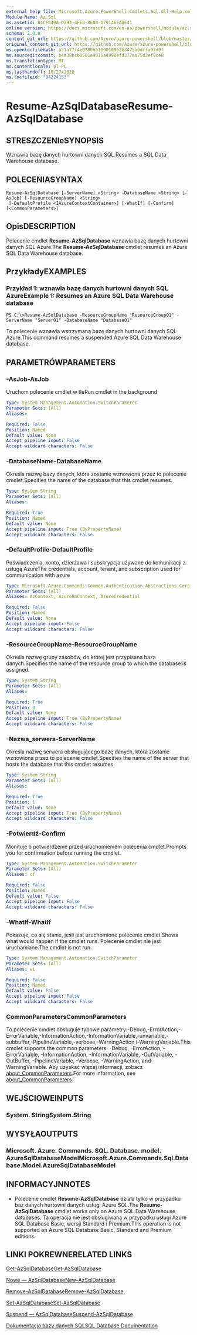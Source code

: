 ```yaml
---
external help file: Microsoft.Azure.PowerShell.Cmdlets.Sql.dll-Help.xml
Module Name: Az.Sql
ms.assetid: 84CF049A-D293-4FEB-8608-179146EADE41
online version: https://docs.microsoft.com/en-us/powershell/module/az.sql/resume-azsqldatabase
schema: 2.0.0
content_git_url: https://github.com/Azure/azure-powershell/blob/master/src/Sql/Sql/help/Resume-AzSqlDatabase.md
original_content_git_url: https://github.com/Azure/azure-powershell/blob/master/src/Sql/Sql/help/Resume-AzSqlDatabase.md
ms.openlocfilehash: a31a77f4e0780b5100018962b3475a0dffa97d9f
ms.sourcegitcommit: b4a38bcb0501a9016a4998efd377aa75d3ef9ce8
ms.translationtype: MT
ms.contentlocale: pl-PL
ms.lasthandoff: 10/27/2020
ms.locfileid: "94224153"
---
```

# <span data-ttu-id="8dc74-101">Resume-AzSqlDatabase</span><span class="sxs-lookup"><span data-stu-id="8dc74-101">Resume-AzSqlDatabase</span></span>

## <span data-ttu-id="8dc74-102">STRESZCZENIe</span><span class="sxs-lookup"><span data-stu-id="8dc74-102">SYNOPSIS</span></span>
<span data-ttu-id="8dc74-103">Wznawia bazę danych hurtowni danych SQL.</span><span class="sxs-lookup"><span data-stu-id="8dc74-103">Resumes a SQL Data Warehouse database.</span></span>

## <span data-ttu-id="8dc74-104">POLECENIA</span><span class="sxs-lookup"><span data-stu-id="8dc74-104">SYNTAX</span></span>

```
Resume-AzSqlDatabase [-ServerName] <String> -DatabaseName <String> [-AsJob] [-ResourceGroupName] <String>
 [-DefaultProfile <IAzureContextContainer>] [-WhatIf] [-Confirm] [<CommonParameters>]
```

## <span data-ttu-id="8dc74-105">Opis</span><span class="sxs-lookup"><span data-stu-id="8dc74-105">DESCRIPTION</span></span>
<span data-ttu-id="8dc74-106">Polecenie cmdlet **Resume-AzSqlDatabase** wznawia bazę danych hurtowni danych SQL Azure.</span><span class="sxs-lookup"><span data-stu-id="8dc74-106">The **Resume-AzSqlDatabase** cmdlet resumes an Azure SQL Data Warehouse database.</span></span>

## <span data-ttu-id="8dc74-107">Przykłady</span><span class="sxs-lookup"><span data-stu-id="8dc74-107">EXAMPLES</span></span>

### <span data-ttu-id="8dc74-108">Przykład 1: wznawia bazę danych hurtowni danych SQL Azure</span><span class="sxs-lookup"><span data-stu-id="8dc74-108">Example 1: Resumes an Azure SQL Data Warehouse database</span></span>
```
PS C:\>Resume-AzSqlDatabase -ResourceGroupName "ResourceGroup01" -ServerName "Server01" -DatabaseName "Database01"
```

<span data-ttu-id="8dc74-109">To polecenie wznawia wstrzymaną bazę danych hurtowni danych SQL Azure.</span><span class="sxs-lookup"><span data-stu-id="8dc74-109">This command resumes a suspended Azure SQL Data Warehouse database.</span></span>

## <span data-ttu-id="8dc74-110">PARAMETRÓW</span><span class="sxs-lookup"><span data-stu-id="8dc74-110">PARAMETERS</span></span>

### <span data-ttu-id="8dc74-111">-AsJob</span><span class="sxs-lookup"><span data-stu-id="8dc74-111">-AsJob</span></span>
<span data-ttu-id="8dc74-112">Uruchom polecenie cmdlet w tle</span><span class="sxs-lookup"><span data-stu-id="8dc74-112">Run cmdlet in the background</span></span>

```yaml
Type: System.Management.Automation.SwitchParameter
Parameter Sets: (All)
Aliases:

Required: False
Position: Named
Default value: None
Accept pipeline input: False
Accept wildcard characters: False
```

### <span data-ttu-id="8dc74-113">-DatabaseName</span><span class="sxs-lookup"><span data-stu-id="8dc74-113">-DatabaseName</span></span>
<span data-ttu-id="8dc74-114">Określa nazwę bazy danych, która zostanie wznowiona przez to polecenie cmdlet.</span><span class="sxs-lookup"><span data-stu-id="8dc74-114">Specifies the name of the database that this cmdlet resumes.</span></span>

```yaml
Type: System.String
Parameter Sets: (All)
Aliases:

Required: True
Position: Named
Default value: None
Accept pipeline input: True (ByPropertyName)
Accept wildcard characters: False
```

### <span data-ttu-id="8dc74-115">-DefaultProfile</span><span class="sxs-lookup"><span data-stu-id="8dc74-115">-DefaultProfile</span></span>
<span data-ttu-id="8dc74-116">Poświadczenia, konto, dzierżawa i subskrypcja używane do komunikacji z usługą Azure</span><span class="sxs-lookup"><span data-stu-id="8dc74-116">The credentials, account, tenant, and subscription used for communication with azure</span></span>

```yaml
Type: Microsoft.Azure.Commands.Common.Authentication.Abstractions.Core.IAzureContextContainer
Parameter Sets: (All)
Aliases: AzContext, AzureRmContext, AzureCredential

Required: False
Position: Named
Default value: None
Accept pipeline input: False
Accept wildcard characters: False
```

### <span data-ttu-id="8dc74-117">-ResourceGroupName</span><span class="sxs-lookup"><span data-stu-id="8dc74-117">-ResourceGroupName</span></span>
<span data-ttu-id="8dc74-118">Określa nazwę grupy zasobów, do której jest przypisana baza danych.</span><span class="sxs-lookup"><span data-stu-id="8dc74-118">Specifies the name of the resource group to which the database is assigned.</span></span>

```yaml
Type: System.String
Parameter Sets: (All)
Aliases:

Required: True
Position: 0
Default value: None
Accept pipeline input: True (ByPropertyName)
Accept wildcard characters: False
```

### <span data-ttu-id="8dc74-119">-Nazwa_serwera</span><span class="sxs-lookup"><span data-stu-id="8dc74-119">-ServerName</span></span>
<span data-ttu-id="8dc74-120">Określa nazwę serwera obsługującego bazę danych, która zostanie wznowiona przez to polecenie cmdlet.</span><span class="sxs-lookup"><span data-stu-id="8dc74-120">Specifies the name of the server that hosts the database that this cmdlet resumes.</span></span>

```yaml
Type: System.String
Parameter Sets: (All)
Aliases:

Required: True
Position: 1
Default value: None
Accept pipeline input: True (ByPropertyName)
Accept wildcard characters: False
```

### <span data-ttu-id="8dc74-121">-Potwierdź</span><span class="sxs-lookup"><span data-stu-id="8dc74-121">-Confirm</span></span>
<span data-ttu-id="8dc74-122">Monituje o potwierdzenie przed uruchomieniem polecenia cmdlet.</span><span class="sxs-lookup"><span data-stu-id="8dc74-122">Prompts you for confirmation before running the cmdlet.</span></span>

```yaml
Type: System.Management.Automation.SwitchParameter
Parameter Sets: (All)
Aliases: cf

Required: False
Position: Named
Default value: False
Accept pipeline input: False
Accept wildcard characters: False
```

### <span data-ttu-id="8dc74-123">-WhatIf</span><span class="sxs-lookup"><span data-stu-id="8dc74-123">-WhatIf</span></span>
<span data-ttu-id="8dc74-124">Pokazuje, co się stanie, jeśli jest uruchomione polecenie cmdlet.</span><span class="sxs-lookup"><span data-stu-id="8dc74-124">Shows what would happen if the cmdlet runs.</span></span>
<span data-ttu-id="8dc74-125">Polecenie cmdlet nie jest uruchamiane.</span><span class="sxs-lookup"><span data-stu-id="8dc74-125">The cmdlet is not run.</span></span>

```yaml
Type: System.Management.Automation.SwitchParameter
Parameter Sets: (All)
Aliases: wi

Required: False
Position: Named
Default value: False
Accept pipeline input: False
Accept wildcard characters: False
```

### <span data-ttu-id="8dc74-126">CommonParameters</span><span class="sxs-lookup"><span data-stu-id="8dc74-126">CommonParameters</span></span>
<span data-ttu-id="8dc74-127">To polecenie cmdlet obsługuje typowe parametry:-Debug,-ErrorAction,-ErrorVariable,-InformationAction,-InformationVariable,-unvariable,-subbuffer,-PipelineVariable,-verbose,-WarningAction i-WarningVariable.</span><span class="sxs-lookup"><span data-stu-id="8dc74-127">This cmdlet supports the common parameters: -Debug, -ErrorAction, -ErrorVariable, -InformationAction, -InformationVariable, -OutVariable, -OutBuffer, -PipelineVariable, -Verbose, -WarningAction, and -WarningVariable.</span></span> <span data-ttu-id="8dc74-128">Aby uzyskać więcej informacji, zobacz [about_CommonParameters](http://go.microsoft.com/fwlink/?LinkID=113216).</span><span class="sxs-lookup"><span data-stu-id="8dc74-128">For more information, see [about_CommonParameters](http://go.microsoft.com/fwlink/?LinkID=113216).</span></span>

## <span data-ttu-id="8dc74-129">WEJŚCIOWE</span><span class="sxs-lookup"><span data-stu-id="8dc74-129">INPUTS</span></span>

### <span data-ttu-id="8dc74-130">System. String</span><span class="sxs-lookup"><span data-stu-id="8dc74-130">System.String</span></span>

## <span data-ttu-id="8dc74-131">WYSYŁA</span><span class="sxs-lookup"><span data-stu-id="8dc74-131">OUTPUTS</span></span>

### <span data-ttu-id="8dc74-132">Microsoft. Azure. Commands. SQL. Database. model. AzureSqlDatabaseModel</span><span class="sxs-lookup"><span data-stu-id="8dc74-132">Microsoft.Azure.Commands.Sql.Database.Model.AzureSqlDatabaseModel</span></span>

## <span data-ttu-id="8dc74-133">INFORMACYJN</span><span class="sxs-lookup"><span data-stu-id="8dc74-133">NOTES</span></span>
* <span data-ttu-id="8dc74-134">Polecenie cmdlet **Resume-AzSqlDatabase** działa tylko w przypadku baz danych hurtowni danych usługi Azure SQL.</span><span class="sxs-lookup"><span data-stu-id="8dc74-134">The **Resume-AzSqlDatabase** cmdlet works only on Azure SQL Data Warehouse databases.</span></span> <span data-ttu-id="8dc74-135">Ta operacja nie jest obsługiwana w przypadku usługi Azure SQL Database Basic, wersji Standard i Premium.</span><span class="sxs-lookup"><span data-stu-id="8dc74-135">This operation is not supported on Azure SQL Database Basic, Standard and Premium editions.</span></span>

## <span data-ttu-id="8dc74-136">LINKI POKREWNE</span><span class="sxs-lookup"><span data-stu-id="8dc74-136">RELATED LINKS</span></span>

[<span data-ttu-id="8dc74-137">Get-AzSqlDatabase</span><span class="sxs-lookup"><span data-stu-id="8dc74-137">Get-AzSqlDatabase</span></span>](./Get-AzSqlDatabase.md)

[<span data-ttu-id="8dc74-138">Nowe — AzSqlDatabase</span><span class="sxs-lookup"><span data-stu-id="8dc74-138">New-AzSqlDatabase</span></span>](./New-AzSqlDatabase.md)

[<span data-ttu-id="8dc74-139">Remove-AzSqlDatabase</span><span class="sxs-lookup"><span data-stu-id="8dc74-139">Remove-AzSqlDatabase</span></span>](./Remove-AzSqlDatabase.md)

[<span data-ttu-id="8dc74-140">Set-AzSqlDatabase</span><span class="sxs-lookup"><span data-stu-id="8dc74-140">Set-AzSqlDatabase</span></span>](./Set-AzSqlDatabase.md)

[<span data-ttu-id="8dc74-141">Suspend — AzSqlDatabase</span><span class="sxs-lookup"><span data-stu-id="8dc74-141">Suspend-AzSqlDatabase</span></span>](./Suspend-AzSqlDatabase.md)

[<span data-ttu-id="8dc74-142">Dokumentacja bazy danych SQL</span><span class="sxs-lookup"><span data-stu-id="8dc74-142">SQL Database Documentation</span></span>](https://docs.microsoft.com/azure/sql-database/)


